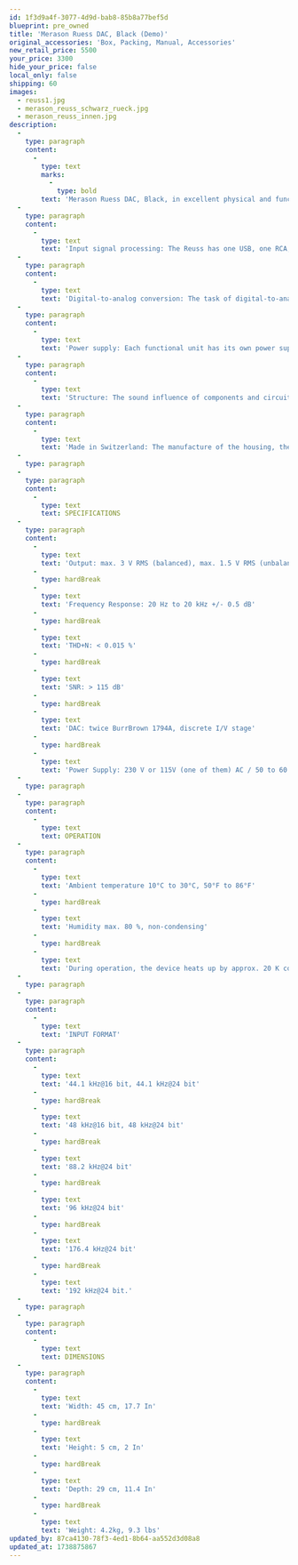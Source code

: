 ```yaml
---
id: 1f3d9a4f-3077-4d9d-bab8-85b8a77bef5d
blueprint: pre_owned
title: 'Merason Ruess DAC, Black (Demo)'
original_accessories: 'Box, Packing, Manual, Accessories'
new_retail_price: 5500
your_price: 3300
hide_your_price: false
local_only: false
shipping: 60
images:
  - reuss1.jpg
  - merason_reuss_schwarz_rueck.jpg
  - merason_reuss_innen.jpg
description:
  -
    type: paragraph
    content:
      -
        type: text
        marks:
          -
            type: bold
        text: 'Merason Ruess DAC, Black, in excellent physical and functional condition with original box, packing and accessories. Unit is roughly one year old and has full warranty. Unit sells as new for $5,500.00'
  -
    type: paragraph
    content:
      -
        type: text
        text: 'Input signal processing: The Reuss has one USB, one RCA, one Toslink and one AES input. The USB input is based on Amanero technology and ensures a low-jitter music signal thanks to two precise oscillators, which is then galvanically isolated by capacitive isolator components. The signals arriving at the other inputs are also galvanically isolated and de-jittered by means of transformers and capacitors. This guarantees that no external interference can affect the sensitive signal.'
  -
    type: paragraph
    content:
      -
        type: text
        text: 'Digital-to-analog conversion: The task of digital-to-analog conversion is performed by two 1794A converter modules from Burr Brown. For a 5 dB improvement in dynamic range, each channel has its own device. The analog current signal is elaborately converted into a voltage signal in a discrete setup, which is buffered in Class A technology and routed to the output. The Reuss is fully balanced, i.e. a total of four independent channels are implemented from the two converter modules to the output.'
  -
    type: paragraph
    content:
      -
        type: text
        text: 'Power supply: Each functional unit has its own power supply, and in total there are twelve of them. Two output channels each are supplied by a separate linear supply with an oversized transformer.'
  -
    type: paragraph
    content:
      -
        type: text
        text: 'Structure: The sound influence of components and circuit variants as well as various layouts were thoroughly tested in countless sessions by experienced listeners. This applies in particular to capacitors, voltage regulators, converter components, transistors, resistors, signal processing, I/V converters and output stages.'
  -
    type: paragraph
    content:
      -
        type: text
        text: 'Made in Switzerland: The manufacture of the housing, the front panel and the control knobs and the printing, component placement, assembly, commissioning and inspection are carried out exclusively in Switzerland.'
  -
    type: paragraph
  -
    type: paragraph
    content:
      -
        type: text
        text: SPECIFICATIONS
  -
    type: paragraph
    content:
      -
        type: text
        text: 'Output: max. 3 V RMS (balanced), max. 1.5 V RMS (unbalanced)'
      -
        type: hardBreak
      -
        type: text
        text: 'Frequency Response: 20 Hz to 20 kHz +/- 0.5 dB'
      -
        type: hardBreak
      -
        type: text
        text: 'THD+N: < 0.015 %'
      -
        type: hardBreak
      -
        type: text
        text: 'SNR: > 115 dB'
      -
        type: hardBreak
      -
        type: text
        text: 'DAC: twice BurrBrown 1794A, discrete I/V stage'
      -
        type: hardBreak
      -
        type: text
        text: 'Power Supply: 230 V or 115V (one of them) AC / 50 to 60 Hz, 30 W.'
  -
    type: paragraph
  -
    type: paragraph
    content:
      -
        type: text
        text: OPERATION
  -
    type: paragraph
    content:
      -
        type: text
        text: 'Ambient temperature 10°C to 30°C, 50°F to 86°F'
      -
        type: hardBreak
      -
        type: text
        text: 'Humidity max. 80 %, non-condensing'
      -
        type: hardBreak
      -
        type: text
        text: 'During operation, the device heats up by approx. 20 K compared to the ambient temperature.'
  -
    type: paragraph
  -
    type: paragraph
    content:
      -
        type: text
        text: 'INPUT FORMAT'
  -
    type: paragraph
    content:
      -
        type: text
        text: '44.1 kHz@16 bit, 44.1 kHz@24 bit'
      -
        type: hardBreak
      -
        type: text
        text: '48 kHz@16 bit, 48 kHz@24 bit'
      -
        type: hardBreak
      -
        type: text
        text: '88.2 kHz@24 bit'
      -
        type: hardBreak
      -
        type: text
        text: '96 kHz@24 bit'
      -
        type: hardBreak
      -
        type: text
        text: '176.4 kHz@24 bit'
      -
        type: hardBreak
      -
        type: text
        text: '192 kHz@24 bit.'
  -
    type: paragraph
  -
    type: paragraph
    content:
      -
        type: text
        text: DIMENSIONS
  -
    type: paragraph
    content:
      -
        type: text
        text: 'Width: 45 cm, 17.7 In'
      -
        type: hardBreak
      -
        type: text
        text: 'Height: 5 cm, 2 In'
      -
        type: hardBreak
      -
        type: text
        text: 'Depth: 29 cm, 11.4 In'
      -
        type: hardBreak
      -
        type: text
        text: 'Weight: 4.2kg, 9.3 lbs'
updated_by: 87ca4130-78f3-4ed1-8b64-aa552d3d08a8
updated_at: 1738875867
---
```

